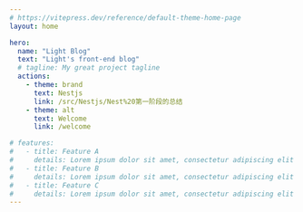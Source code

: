 ```yaml
---
# https://vitepress.dev/reference/default-theme-home-page
layout: home

hero:
  name: "Light Blog"
  text: "Light's front-end blog"
  # tagline: My great project tagline
  actions:
    - theme: brand
      text: Nestjs
      link: /src/Nestjs/Nest%20第一阶段的总结
    - theme: alt
      text: Welcome
      link: /welcome

# features:
#   - title: Feature A
#     details: Lorem ipsum dolor sit amet, consectetur adipiscing elit
#   - title: Feature B
#     details: Lorem ipsum dolor sit amet, consectetur adipiscing elit
#   - title: Feature C
#     details: Lorem ipsum dolor sit amet, consectetur adipiscing elit
---
```


